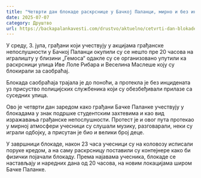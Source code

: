 ```yaml
---
title: "Четврти дан блокаде раскрснице у Бачкој Паланци, мирно и без инцидената"
date: 2025-07-07
category: Друштво
url: https://backapalankavesti.com/drustvo/aktuelno/cetvrti-dan-blokade-raskrsnice-u-backoj-palanci-mirno-i-bez-incidenata/
---
```


У среду, 3. јула, грађани који учествују у акцијама грађанске непослушности у Бачкој Паланци окупили су се нешто пре 20 часова на игралишту у близини „Гемосa“ одакле су се организовано упутили ка раскрсници улица Иве Лоле Рибара и Веселина Маслеше коју су блокирали за саобраћај.

Блокада саобраћаја трајала је до поноћи, а протекла је без инцидената уз присуство полицијских службеника који су обезбеђивали прилазе са суседних улица.

Ово је четврти дан заредом како грађани Бачке Паланке учествују у блокадама у знак подршке студентским захтевима и као вид изражавања грађанске непослушности. Протест је и овог пута протекао у мирној атмосфери учесници су слушали музику, разговарали, неки су играли одбојку, а присутан је био и велики број деце.

У завршници блокаде, након 23 часа учесници су на коловозу исписали поруке кредом, а на саму раскрсницу поставили су контејнере како би физички појачали блокаду. Према најавама учесника, блокаде се настављају и наредних дана од 20 часова, на новим локацијама широм Бачке Паланке.
